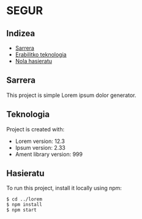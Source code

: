 # SEGUR
## Indizea
* [Sarrera](#Sarrera)
* [Erabilitko teknologia](#Teknologia)
* [Nola hasieratu](#Hasieratu)

## Sarrera
This project is simple Lorem ipsum dolor generator.
	
## Teknologia
Project is created with:
* Lorem version: 12.3
* Ipsum version: 2.33
* Ament library version: 999
	
## Hasieratu
To run this project, install it locally using npm:

```
$ cd ../lorem
$ npm install
$ npm start
```
